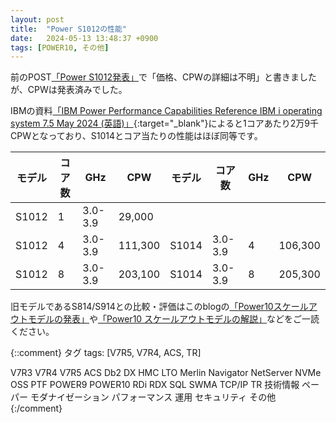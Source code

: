 ```yaml
---
layout: post
title:  "Power S1012の性能"
date:   2024-05-13 13:48:37 +0900
tags: [POWER10, その他]
---
```

前のPOST[「Power S1012発表」](/GuriPages/2024/05/08/Power_S1012%E7%99%BA%E8%A1%A8/)で「価格、CPWの詳細は不明」と書きましたが、CPWは発表済みでした。

IBMの資料[「IBM Power Performance Capabilities Reference IBM i operating system 7.5 May 2024 (英語)」](https://www.ibm.com/downloads/cas/LGMXGGPJ){:target="_blank"}によると1コアあたり2万9千CPWとなっており、S1014とコア当たりの性能はほぼ同等です。

|モデル|コア数|GHz|CPW|モデル|コア数|GHz|CPW|
|----|-----|--|---|----|-----|--|---|
|S1012|1|3.0-3.9|29,000|||||
|S1012|4|3.0-3.9|111,300|S1014|3.0-3.9|4|106,300|
|S1012|8|3.0-3.9|203,100|S1014|3.0-3.9|8|205,300|

旧モデルであるS814/S914との比較・評価はこのblogの[「Power10スケールアウトモデルの発表」](/GuriPages/2022/07/14/Power10%E3%82%B9%E3%82%B1%E3%83%BC%E3%83%AB%E3%82%A2%E3%82%A6%E3%83%88%E3%83%A2%E3%83%87%E3%83%AB%E3%81%AE%E7%99%BA%E8%A1%A8/)や[「Power10 スケールアウトモデルの解説」](/GuriPages/2022/08/09/Power10-%E3%82%B9%E3%82%B1%E3%83%BC%E3%83%AB%E3%82%A2%E3%82%A6%E3%83%88%E3%83%A2%E3%83%87%E3%83%AB%E3%81%AE%E8%A7%A3%E8%AA%AC/)などをご一読ください。


{::comment}
タグ
tags: [V7R5, V7R4, ACS, TR]

V7R3
V7R4
V7R5
ACS
Db2
DX
HMC
LTO
Merlin
Navigator
NetServer
NVMe
OSS
PTF
POWER9
POWER10
RDi
RDX
SQL
SWMA
TCP/IP
TR
技術情報
ペーパー
モダナイゼーション
パフォーマンス
運用
セキュリティ
その他
{:/comment}
